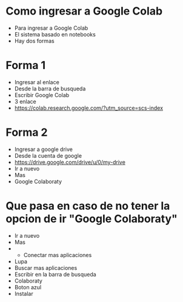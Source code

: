 # Como ingresar a Google Colab
* Para ingresar a Google Colab
* El sistema basado en notebooks
* Hay dos formas

# Forma 1
* Ingresar al enlace
* Desde la barra de busqueda
* Escribir Google Colab
* 3 enlace
* https://colab.research.google.com/?utm_source=scs-index

# Forma 2
* Ingresar a google drive
* Desde la cuenta de google
* https://drive.google.com/drive/u/0/my-drive
* Ir a nuevo
* Mas
* Google Colaboraty

# Que pasa en caso de no tener la opcion de ir "Google Colaboraty"
* Ir a nuevo
* Mas
* + Conectar mas aplicaciones
* Lupa
* Buscar mas aplicaciones
* Escribir en la barra de busqueda
* Colaboraty
* Boton azul
* Instalar